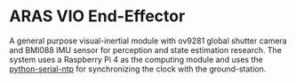 # ARAS VIO End-Effector
A general purpose visual-inertial module with ov9281 global shutter camera and BMI088 IMU sensor for perception and state estimation research. The system uses a Raspberry Pi 4 as the computing module and uses the [python-serial-ntp](https://github.com/Rooholla-KhorramBakht/python-serial-ntp.git) for synchronizing the clock with the ground-station. 
